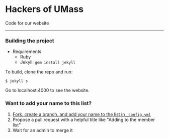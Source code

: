 # Hackers of UMass

Code for our website

---

### Building the project

* Requirements
    * Ruby
    * Jekyll: `gem install jekyll`

To build, clone the repo and run:

```
$ jekyll s
```

Go to localhost:4000 to see the website.

### Want to add your name to this list?

1. [Fork, create a branch, and add your name to the list in `_config.yml`](https://github.com/hackers-of-umass/hackers-of-umass.github.io/edit/master/_config.yml)
2. Propose a pull request with a helpful title like "Adding <your name> to the member list"
3. Wait for an admin to merge it

